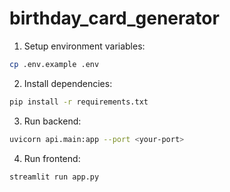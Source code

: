 # birthday_card_generator

1. Setup environment variables:
```sh
cp .env.example .env
```

2. Install dependencies:
```sh 
pip install -r requirements.txt
```

3. Run backend:
```sh
uvicorn api.main:app --port <your-port>
```

4. Run frontend:
```sh
streamlit run app.py
```
